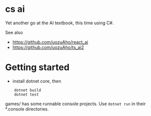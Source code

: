 # cs ai

Yet another go at the AI textbook, this time using C#.

See also
- https://github.com/uozuAho/react_ai
- https://github.com/uozuAho/ts_ai2

# Getting started

- install dotnet core, then

```
    dotnet build
    dotnet test
```

games/ has some runnable console projects. Use `dotnet run`
in their *.console directories.
